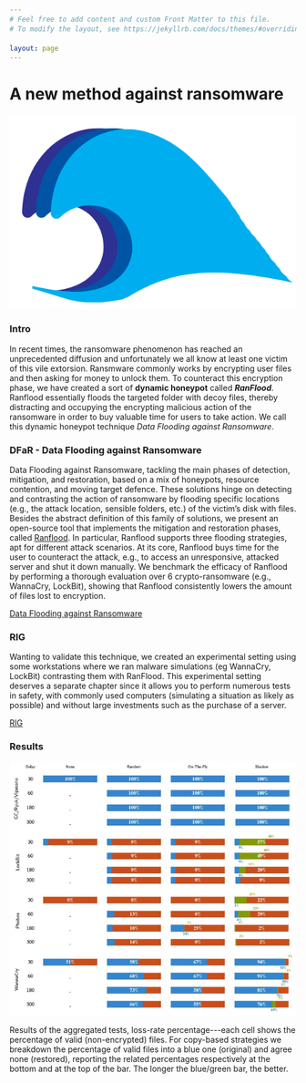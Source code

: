 ```yaml
---
# Feel free to add content and custom Front Matter to this file.
# To modify the layout, see https://jekyllrb.com/docs/themes/#overriding-theme-defaults

layout: page
---
```

# A new method against ransomware

<img src="/images/ranfloodLogo.png"   alt="Ranflood" class="img-fluid mx-auto">


### Intro

In recent times, the ransomware phenomenon has reached an unprecedented diffusion and unfortunately we all know at least one victim of this vile extorsion. Ransmware commonly works by encrypting user files and then asking for money to unlock them. To counteract this encryption phase, we have created a sort of **dynamic honeypot** called ***RanFlood***. Ranflood essentially floods the targeted folder with decoy files, thereby distracting and occupying the encrypting malicious action of the ransomware in order to buy valuable time for users to take action.
We call this dynamic honeypot technique *Data Flooding against Ransomware*.

### DFaR - Data Flooding against Ransomware

Data Flooding against Ransomware, tackling the main phases of detection, mitigation, and restoration, based on a mix of honeypots, resource contention, and moving target defence. These solutions hinge on detecting and contrasting the action of ransomware by flooding specific locations (e.g., the attack location, sensible folders, etc.) of the victim’s disk with files. Besides the abstract definition of this family of solutions, we present an open-source tool that implements the mitigation and restoration phases, called [Ranflood](/DFAR/). In particular, Ranflood supports three flooding strategies, apt for different attack scenarios. At its core, Ranflood buys time for the user to counteract the attack, e.g., to access an unresponsive, attacked server and shut it down manually. We benchmark the efficacy of Ranflood by performing a thorough evaluation over 6 crypto-ransomware (e.g., WannaCry, LockBit), showing that Ranflood consistently lowers the amount of files lost to encryption.

<a class="btn btn-primary text-white" href="/DFAR/" role="button">Data Flooding against Ransomware</a>

### RIG 

Wanting to validate this technique, we created an experimental setting using some workstations where we ran malware simulations (eg WannaCry, LockBit) contrasting them with RanFlood. This experimental setting deserves a separate chapter since it allows you to perform numerous tests in safety, with commonly used computers (simulating a situation as likely as possible) and without large investments such as the purchase of a server.


<a class="btn btn-primary text-white" href="/RIG/" role="button">RIG</a>


### Results 

![Results](/images/results.jpg)

Results of the aggregated tests, loss-rate percentage---each cell shows the percentage of valid (non-encrypted) files. For copy-based strategies we breakdown the percentage of valid files into a blue one (original) and agree none (restored), reporting the related percentages respectively at the bottom and at the top of the bar. The longer the blue/green bar, the better.
